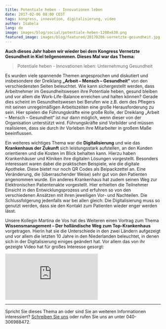 ```yaml
---
title: Potentiale heben - Innovationen leben
date: 2017-02-06 08:00 CEST
tags: kongress, innovation, digitalisierung, video
author: Isabela
lang: de
image: images/blog/social/potentiale-heben-1200x630.png
featured_image: images/blog/featured/20170206-vernetzte-gesundheit.jpg
---
```


**Auch dieses Jahr haben wir wieder bei dem Kongress Vernetzte Gesundheit in Kiel teilgenommen. Dieses Mal war das Thema:**

> Potentiale heben - Innovationen leben: Unternehmung Gesundheit

Es wurden viele spannende Themen angesprochen und diskutiert und insbesondere der Dreiklang **„Arbeit – Mensch – Gesundheit“** von den verschiedensten Seiten beleuchtet. Wie kann sichergestellt werden, dass Arbeitnehmer im Gesundheitswesen ihre Potentiale heben, gesund bleiben und vor allem die Work-Life-Balance erreichen und halten können? Gerade dies scheint im Gesundheitswesen bei Berufen wie z.B. dem des Pflegers mit seinen unregelmäßigen Arbeitszeiten eine große Herausforderung zu sein. Hier spielen die Führungskräfte eine große Rolle, der Dreiklang „Arbeit – Mensch – Gesundheit“ ist nur dann möglich, wenn dieser von der Organisation unterstützt wird. Führungskräfte sind Vorbilder und müssen realisieren, dass sie durch ihr Vorleben ihre Mitarbeiter in großem Maße beeinflussen.

Ein weiteres wichtiges Thema war die **Digitalisierung** und wie das **Krankenhaus der Zukunft** sich leistungsstark aufstellen, an den Kunden orientieren und die Kosten im Blick behalten kann. Hierzu haben Krankenhäuser und Kliniken ihre digitalen Lösungen vorgestellt. Besonders interessant waren dabei die praktischen Beispiele, wie die digitale Apotheke. Diese bietet nur noch QR Codes als Beipackzettel an. Eine Veränderung, die (überraschender Weise) sehr gut von den Patienten angenommen wurde. Ein anderes Krankenhaus hat zudem seinen Weg zur Elektronischen Patientenakte vorgestellt. Hier erhielten die Teilnehmer Einsicht in den Entwicklungsprozess und erfuhren so von den verschiedenen Ansätzen mit ihren jeweiligen Vor- und Nachteilen. Die Schlussfolgerung jedenfalls war bei allen gleich: Die Digitalisierung muss so genutzt werden, dass sie den Kontakt zum Patienten wieder enger werden lässt.

Unsere Kollegin Martina de Vos hat des Weiteren einen Vortrag zum Thema **Wissensmanagement – Der holländische Weg zum Top-Krankenhaus** vorgetragen. Hierin hat sie die Unterschiede in den zwei Ländern aufgezeigt und vor allem die letzten 10 Jahre in den Niederlanden beleuchtet, in denen sich in der Digitalisierung einiges geändert hat. Vor allem das von ihr gezeigte Video hat für großes Interesse gesorgt:

<iframe src="https://www.youtube.com/embed/4meKUgypYmc?rel=0&amp;showinfo=0&amp;cc_lang_pref=de&amp;cc_load_policy=1" frameborder="0" allowfullscreen></iframe>

---

Spricht Sie dieses Thema an oder sind Sie an weiteren Informationen interessiert? [Schreiben Sie uns](mailto:info@defactolearning.de) oder rufen Sie uns an unter 040-306988472.
